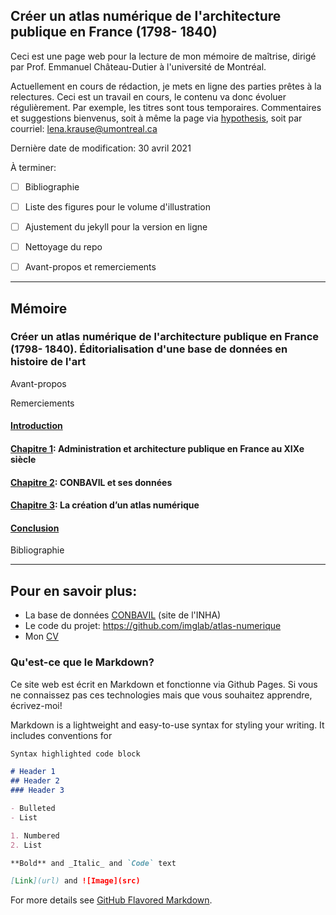 ## Créer un atlas numérique de l'architecture publique en France (1798- 1840)

Ceci est une page web pour la lecture de mon mémoire de maîtrise, dirigé par Prof. Emmanuel Château-Dutier à l'université de Montréal.

Actuellement en cours de rédaction, je mets en ligne des parties prêtes à la relectures. Ceci est un travail en cours, le contenu va donc évoluer régulièrement. Par exemple, les titres sont tous temporaires. Commentaires et suggestions bienvenus, soit à même la page via [hypothesis](https://web.hypothes.is/#features), soit par courriel: lena.krause@umontreal.ca

Dernière date de modification: 30 avril 2021

À terminer: 

- [ ] Bibliographie

- [ ] Liste des figures pour le volume d'illustration

- [ ] Ajustement du jekyll pour la version en ligne

- [ ] Nettoyage du repo

- [ ] Avant-propos et remerciements

  

___



## Mémoire

### Créer un atlas numérique de l'architecture publique en France (1798- 1840). Éditorialisation d'une base de données en histoire de l'art

Avant-propos

Remerciements

#### [Introduction](./Redaction/intro.md)

#### [Chapitre 1](./Redaction/Chapitre1.md): Administration et architecture publique en France au XIXe siècle

#### [Chapitre 2](./Redaction/Chapitre2.md): CONBAVIL et ses données

#### [Chapitre 3](./Redaction/Chapitre3.md): La création d’un atlas numérique

#### [Conclusion](./Redaction/Conclusion.md)

Bibliographie



____



## Pour en savoir plus:

- La base de données [CONBAVIL](https://www.inha.fr/fr/ressources/outils-documentaires/conseil-des-batiments-civils-conbavil.html) (site de l'INHA)
- Le code du projet: https://github.com/imglab/atlas-numerique
- Mon [CV](lenamk.site)



### Qu'est-ce que le Markdown? 

Ce site web est écrit en Markdown et fonctionne via Github Pages. Si vous ne connaissez pas ces technologies mais que vous souhaitez apprendre, écrivez-moi!

Markdown is a lightweight and easy-to-use syntax for styling your writing. It includes conventions for

```markdown
Syntax highlighted code block

# Header 1
## Header 2
### Header 3

- Bulleted
- List

1. Numbered
2. List

**Bold** and _Italic_ and `Code` text

[Link](url) and ![Image](src)
```

For more details see [GitHub Flavored Markdown](https://guides.github.com/features/mastering-markdown/).